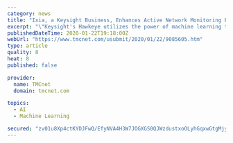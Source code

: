 ```yaml
---
category: news
title: "Ixia, a Keysight Business, Enhances Active Network Monitoring Platform with Machine Learning"
excerpt: "\"Keysight's Hawkeye utilizes the power of machine learning to help network operations teams make sense of their increasingly complex networks,\" said Recep Ozdag, vice president and general manager of visibility at Keysight's Network Applications & Security Group (formerly Ixia Solutions Group). \"Network operations teams struggle to correlate ..."
publishedDateTime: 2020-01-22T19:18:00Z
webUrl: "https://www.tmcnet.com/usubmit/2020/01/22/9085605.htm"
type: article
quality: 8
heat: 8
published: false

provider:
  name: TMCnet
  domain: tmcnet.com

topics:
  - AI
  - Machine Learning

secured: "zv01u8Xp4ctKYDJFwQ/EfyNVA4H3W7JOGXGS0QJWzdustxoOLyhGqxwGtgMjy4mcZQjzjhSQmRn5U8AhHg4U8b5BUW7vzjD0CIbQ1jOF85///84uX4LMTMEbuIdfTPGxO9ML1+g2Zo+kOWBXZ72PHUOxc+1Br2xFTDBJ8nQqr//Cij4K9M4xXJsxHSmUOLYZ3qhtekDbwS9kG406eXjLBcHxtEk19O7mRkevmBMjhST8QQwTPmWp8J2/2G2ytBhRKpaEh3/kRD3E2k4Zu/+00NkgjcZybqBTajcu8hq/baXAFC7DJkCunWmiDK7pvq0Fh3AWp0hv/ayUQ+2BrFdyk77MUfLw5TDbSnItzflCTwI3Quvpraj3WeWSk7wfCnp1FpZUxSxmhgWW43UwVE8mzXQP0TwTWFgKINwfpelsT4Glb6vP+LYGr8Odv6zdALZjQNMAcghxI3MI6tm8T/ybBQ==;2lxGTxQYvome19V0QtBQpA=="
---
```


